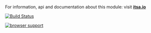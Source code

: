 For information, api and documentation about this module: visit <b><a href="http://itsa.io">itsa.io</a></b>

[![Build Status](https://travis-ci.org/itsa/drag-drop.svg?branch=master)](https://travis-ci.org/itsa/drag-drop)

[![browser support](https://ci.testling.com/itsa/drag-drop.png)](https://ci.testling.com/itsa/drag-drop)